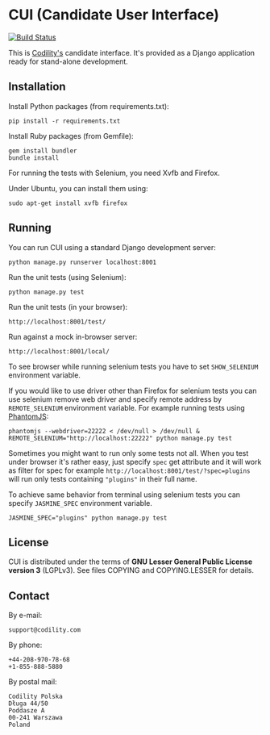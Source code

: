 
# CUI (Candidate User Interface)

[![Build Status](https://travis-ci.org/Codility/cui.svg?branch=master)](https://travis-ci.org/Codility/cui)

This is [Codility's](https://codility.com/) candidate interface. It's provided
as a Django application ready for stand-alone development.


## Installation

Install Python packages (from requirements.txt):

    pip install -r requirements.txt

Install Ruby packages (from Gemfile):

    gem install bundler
    bundle install

For running the tests with Selenium, you need Xvfb and Firefox.

Under Ubuntu, you can install them using:

    sudo apt-get install xvfb firefox


## Running

You can run CUI using a standard Django development server:

    python manage.py runserver localhost:8001

Run the unit tests (using Selenium):

    python manage.py test

Run the unit tests (in your browser):

    http://localhost:8001/test/

Run against a mock in-browser server:

    http://localhost:8001/local/

To see browser while running selenium tests you have to set `SHOW_SELENIUM`
environment variable.

If you would like to use driver other than Firefox for selenium tests you can
use selenium remove web driver and specify remote address by `REMOTE_SELENIUM`
environment variable. For example running tests using [PhantomJS](http://phantomjs.org/):

    phantomjs --webdriver=22222 < /dev/null > /dev/null &
    REMOTE_SELENIUM="http://localhost:22222" python manage.py test

Sometimes you might want to run only some tests not all. When you test under
browser it's rather easy, just specify `spec` get attribute and it will work
as filter for spec for example `http://localhost:8001/test/?spec=plugins` will
run only tests containing `"plugins"` in their full name.

To achieve same behavior from terminal using selenium tests you can specify
`JASMINE_SPEC` environment variable.

    JASMINE_SPEC="plugins" python manage.py test

## License

CUI is distributed under the terms of
**GNU Lesser General Public License version 3** (LGPLv3).
See files COPYING and COPYING.LESSER for details.


## Contact

By e-mail:

    support@codility.com

By phone:

    +44-208-970-78-68
    +1-855-888-5880

By postal mail:

    Codility Polska
    Długa 44/50
    Poddasze A
    00-241 Warszawa
    Poland
